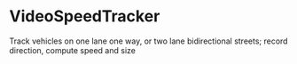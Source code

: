 # VideoSpeedTracker
Track vehicles on one lane one way, or two lane bidirectional streets; record direction, compute speed and size

